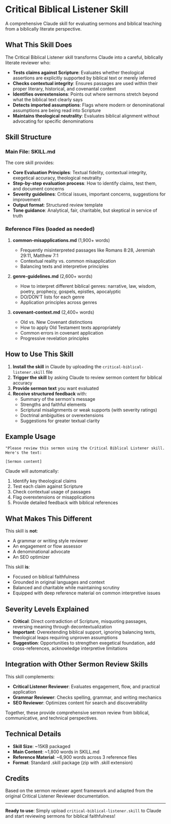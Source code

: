 # Critical Biblical Listener Skill

A comprehensive Claude skill for evaluating sermons and biblical teaching from a biblically literate perspective.

## What This Skill Does

The Critical Biblical Listener skill transforms Claude into a careful, biblically literate reviewer who:

- **Tests claims against Scripture**: Evaluates whether theological assertions are explicitly supported by biblical text or merely inferred
- **Checks contextual integrity**: Ensures passages are used within their proper literary, historical, and covenantal context
- **Identifies overextensions**: Points out where sermons stretch beyond what the biblical text clearly says
- **Detects imported assumptions**: Flags where modern or denominational assumptions are being read into Scripture
- **Maintains theological neutrality**: Evaluates biblical alignment without advocating for specific denominations

## Skill Structure

### Main File: SKILL.md
The core skill provides:
- **Core Evaluation Principles**: Textual fidelity, contextual integrity, exegetical accuracy, theological neutrality
- **Step-by-step evaluation process**: How to identify claims, test them, and document concerns
- **Severity guidelines**: Critical issues, important concerns, suggestions for improvement
- **Output format**: Structured review template
- **Tone guidance**: Analytical, fair, charitable, but skeptical in service of truth

### Reference Files (loaded as needed)

1. **common-misapplications.md** (1,900+ words)
   - Frequently misinterpreted passages like Romans 8:28, Jeremiah 29:11, Matthew 7:1
   - Contextual reality vs. common misapplication
   - Balancing texts and interpretive principles

2. **genre-guidelines.md** (2,600+ words)
   - How to interpret different biblical genres: narrative, law, wisdom, poetry, prophecy, gospels, epistles, apocalyptic
   - DO/DON'T lists for each genre
   - Application principles across genres

3. **covenant-context.md** (2,400+ words)
   - Old vs. New Covenant distinctions
   - How to apply Old Testament texts appropriately
   - Common errors in covenant application
   - Progressive revelation principles

## How to Use This Skill

1. **Install the skill** in Claude by uploading the `critical-biblical-listener.skill` file
2. **Trigger the skill** by asking Claude to review sermon content for biblical accuracy
3. **Provide sermon text** you want evaluated
4. **Receive structured feedback** with:
   - Summary of the sermon's message
   - Strengths and faithful elements
   - Scriptural misalignments or weak supports (with severity ratings)
   - Doctrinal ambiguities or overextensions
   - Suggestions for greater textual clarity

## Example Usage

```
"Please review this sermon using the Critical Biblical Listener skill. Here's the text:

[Sermon content]
```

Claude will automatically:
1. Identify key theological claims
2. Test each claim against Scripture
3. Check contextual usage of passages
4. Flag overextensions or misapplications
5. Provide detailed feedback with biblical references

## What Makes This Different

This skill is **not**:
- A grammar or writing style reviewer
- An engagement or flow assessor
- A denominational advocate
- An SEO optimizer

This skill **is**:
- Focused on biblical faithfulness
- Grounded in original languages and context
- Balanced and charitable while maintaining scrutiny
- Equipped with deep reference material on common interpretive issues

## Severity Levels Explained

- **Critical**: Direct contradiction of Scripture, misquoting passages, reversing meaning through decontextualization
- **Important**: Overextending biblical support, ignoring balancing texts, theological leaps requiring unproven assumptions
- **Suggestion**: Opportunities to strengthen exegetical foundation, add cross-references, acknowledge interpretive limitations

## Integration with Other Sermon Review Skills

This skill complements:
- **Critical Listener Reviewer**: Evaluates engagement, flow, and practical application
- **Grammar Reviewer**: Checks spelling, grammar, and writing mechanics
- **SEO Reviewer**: Optimizes content for search and discoverability

Together, these provide comprehensive sermon review from biblical, communicative, and technical perspectives.

## Technical Details

- **Skill Size**: ~15KB packaged
- **Main Content**: ~1,800 words in SKILL.md
- **Reference Material**: ~6,900 words across 3 reference files
- **Format**: Standard .skill package (zip with .skill extension)

## Credits

Based on the sermon reviewer agent framework and adapted from the original Critical Listener Reviewer documentation.

---

**Ready to use**: Simply upload `critical-biblical-listener.skill` to Claude and start reviewing sermons for biblical faithfulness!
